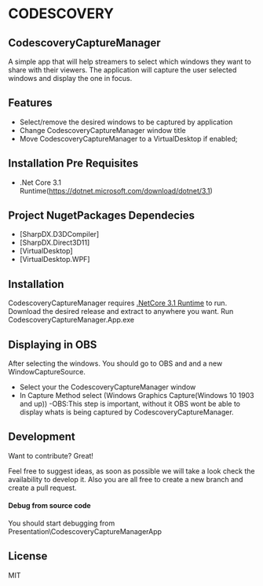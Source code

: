 ﻿# CODESCOVERY
## CodescoveryCaptureManager

A simple app that will help streamers to select  which windows they want to share with their viewers. 
The application will capture the user selected windows and display the one in focus. 
## Features

- Select/remove the desired windows to be captured by application
- Change CodescoveryCaptureManager window title
- Move CodescoveryCaptureManager to a VirtualDesktop if enabled;

## Installation Pre Requisites
- .Net Core 3.1 Runtime(https://dotnet.microsoft.com/download/dotnet/3.1)

## Project NugetPackages Dependecies
- [SharpDX.D3DCompiler]
- [SharpDX.Direct3D11] 
- [VirtualDesktop] 
- [VirtualDesktop.WPF] 

## Installation

CodescoveryCaptureManager requires [.NetCore 3.1 Runtime](https://dotnet.microsoft.com/download/dotnet/3.1) to run.
Download the desired release and extract to anywhere you want.
Run CodescoveryCaptureManager.App.exe

## Displaying in OBS
After selecting the windows. You should go to OBS and and a new WindowCaptureSource.
 - Select your the CodescoveryCaptureManager window
 - In Capture Method select (Windows Graphics Capture(Windows 10 1903 and up))
   -OBS:This step is important, without it OBS wont be able to display whats is being captured by CodescoveryCaptureManager.





## Development

Want to contribute? Great!

Feel free to suggest ideas, as soon as possible we will take a look check the availability to develop it.
Also you are all free to create a new branch and  create a pull request.

#### Debug from source code

You should start debugging from Presentation\CodescoveryCaptureManagerApp

## License

MIT



